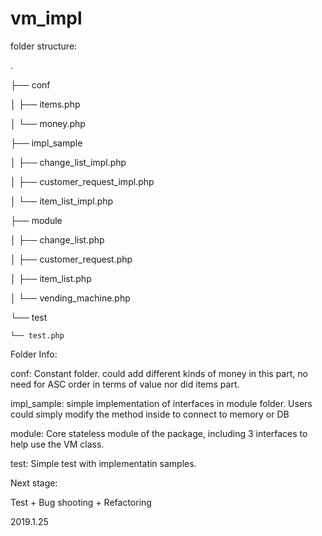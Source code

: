 # vm_impl

folder structure:

.

├── conf

│   ├── items.php 

│   └── money.php

├── impl_sample

│   ├── change_list_impl.php

│   ├── customer_request_impl.php

│   └── item_list_impl.php

├── module

│   ├── change_list.php

│   ├── customer_request.php

│   ├── item_list.php

│   └── vending_machine.php

└── test

    └── test.php
    

Folder Info:

conf:
Constant folder. could add different kinds of money in this part, no need for ASC order in terms of value nor did items part.

impl_sample:
simple implementation of interfaces in module folder. Users could simply modify the method inside to connect to memory or DB

module:
Core stateless module of the package, including 3 interfaces to help use the VM class.

test:
Simple test with implementatin samples.

Next stage:

Test + Bug shooting + Refactoring

2019.1.25
